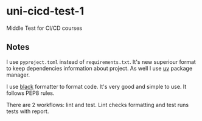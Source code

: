 # uni-cicd-test-1

Middle Test for CI/CD courses

## Notes

I use `pyproject.toml` instead of `requirements.txt`.
It's new superiour format to keep dependencies information about project.
As well I use [uv](https://docs.astral.sh/uv/) package manager.

I use [black](https://github.com/psf/black) formatter to format code.
It's very good and simple to use. It follows PEP8 rules.

There are 2 workflows: lint and test.
Lint checks formatting and test runs tests with report.
